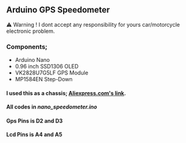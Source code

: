## Arduino GPS Speedometer
:warning: Warning ! I dont accept any responsibility for yours car/motorcycle electronic problem.
### **Components;**
- Arduino Nano
- 0.96 inch SSD1306 OLED
- VK2828U7G5LF GPS Module
- MP1584EN Step-Down

#### I used this as a chassis; [Aliexpress.com's link](https://www.aliexpress.com/item/4000032925018.html?spm=a2g0s.9042311.0.0.1eea4c4dPCp1Wi).

#### All codes in *nano_speedometer.ino*
#### Gps Pins is D2 and D3
#### Lcd Pins is A4 and A5
